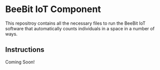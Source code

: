 # BeeBit IoT Component

This repositroy contains all the necessary files to run the BeeBit IoT software that automatically counts individuals in a space in a number of ways.

## Instructions

Coming Soon!